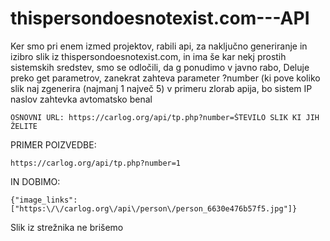 # thispersondoesnotexist.com---API
Ker smo pri enem izmed projektov, rabili api, za naključno generiranje in izibro slik iz thispersondoesnotexist.com, in ima še kar nekj prostih sistemskih sredstev,
smo se odločili, da g ponudimo v javno rabo, Deluje preko get parametrov, zanekrat zahteva parameter ?number (ki pove koliko slik naj zgenerira (najmanj 1 največ 5) v primeru zlorab apija, bo sistem IP naslov zahtevka avtomatsko 
benal
```
OSNOVNI URL: https://carlog.org/api/tp.php?number=ŠTEVILO SLIK KI JIH ŽELITE
```
PRIMER POIZVEDBE:
```
https://carlog.org/api/tp.php?number=1
```
IN DOBIMO:
```
{"image_links":["https:\/\/carlog.org\/api\/person\/person_6630e476b57f5.jpg"]}
```
Slik iz strežnika ne brišemo

